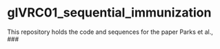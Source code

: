 # glVRC01_sequential_immunization
This repository holds the code and sequences for the paper Parks et al., ###
